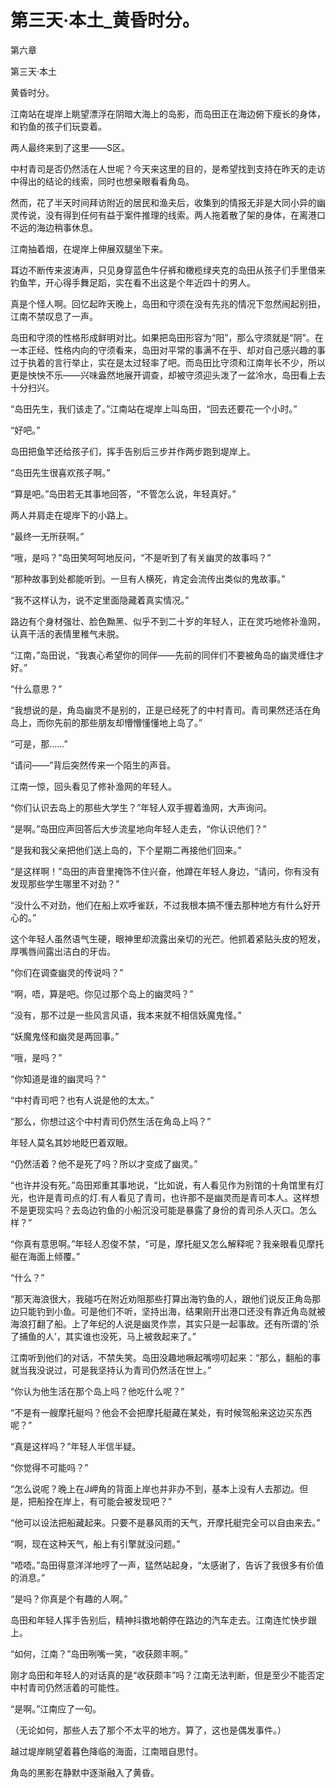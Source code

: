 # 第三天·本土_黄昏时分。

第六章

第三天·本土

黄昏时分。

江南站在堤岸上眺望漂浮在阴暗大海上的岛影，而岛田正在海边俯下瘦长的身体，和钓鱼的孩子们玩耍着。

两人最终来到了这里——S区。

中村青司是否仍然活在人世呢？今天来这里的目的，是希望找到支持在昨天的走访中得出的结论的线索，同时也想亲眼看看角岛。

然而，花了半天时间拜访附近的居民和渔夫后，收集到的情报无非是大同小异的幽灵传说，没有得到任何有益于案件推理的线索。两人拖着散了架的身体，在离港口不远的海边稍事休息。

江南抽着烟，在堤岸上伸展双腿坐下来。

耳边不断传来波涛声，只见身穿蓝色牛仔裤和橄榄绿夹克的岛田从孩子们手里借来钓鱼竿，开心得手舞足蹈，实在看不出这是个年近四十的男人。

真是个怪人啊。回忆起昨天晚上，岛田和守须在没有先兆的情况下忽然闹起别扭，江南不禁叹息了一声。

岛田和守须的性格形成鲜明对比。如果把岛田形容为“阳”，那么守须就是“阴”。在一本正经、性格内向的守须看来，岛田对平常的事满不在乎、却对自己感兴趣的事过于执着的言行举止，实在是太过轻率了吧。而岛田比守须和江南年长不少，所以更是怏怏不乐——兴味盎然地展开调查，却被守须迎头泼了一盆冷水，岛田看上去十分扫兴。

“岛田先生，我们该走了。”江南站在堤岸上叫岛田，“回去还要花一个小时。”

“好吧。”

岛田把鱼竿还给孩子们，挥手告别后三步并作两步跑到堤岸上。

“岛田先生很喜欢孩子啊。”

“算是吧。”岛田若无其事地回答，“不管怎么说，年轻真好。”

两人并肩走在堤岸下的小路上。

“最终一无所获啊。”

“哦，是吗？”岛田笑呵呵地反问，“不是听到了有关幽灵的故事吗？”

“那种故事到处都能听到。一旦有人横死，肯定会流传出类似的鬼故事。”

“我不这样认为，说不定里面隐藏着真实情况。”

路边有个身材强壮、脸色黝黑、似乎不到二十岁的年轻人，正在灵巧地修补渔网，认真干活的表情里稚气未脱。

“江南，”岛田说，“我衷心希望你的同伴——先前的同伴们不要被角岛的幽灵缠住才好。”

“什么意思？”

“我想说的是，角岛幽灵不是别的，正是已经死了的中村青司。青司果然还活在角岛上，而你先前的那些朋友却懵懵懂懂地上岛了。”

“可是，那……”

“请问——”背后突然传来一个陌生的声音。

江南一惊，回头看见了修补渔网的年轻人。

“你们认识去岛上的那些大学生？”年轻人双手握着渔网，大声询问。

“是啊。”岛田应声回答后大步流星地向年轻人走去，“你认识他们？”

“是我和我父亲把他们送上岛的，下个星期二再接他们回来。”

“是这样啊！”岛田的声音里掩饰不住兴奋，他蹲在年轻人身边，“请问，你有没有发现那些学生哪里不对劲？”

“没什么不对劲，他们在船上欢呼雀跃，不过我根本搞不懂去那种地方有什么好开心的。”

这个年轻人虽然语气生硬，眼神里却流露出亲切的光芒。他抓着紧贴头皮的短发，厚嘴唇间露出洁白的牙齿。

“你们在调查幽灵的传说吗？”

“啊，唔，算是吧。你见过那个岛上的幽灵吗？”

“没有，那不过是一些风言风语，我本来就不相信妖魔鬼怪。”

“妖魔鬼怪和幽灵是两回事。”

“哦，是吗？”

“你知道是谁的幽灵吗？”

“中村青司吧？也有人说是他的太太。”

“那么，你想过这个中村青司仍然生活在角岛上吗？”

年轻人莫名其妙地眨巴着双眼。

“仍然活着？他不是死了吗？所以才变成了幽灵。”

“也许并没有死。”岛田郑重其事地说，“比如说，有人看见作为别馆的十角馆里有灯光，也许是青司点的灯.有人看见了青司，也许那不是幽灵而是青司本人。这样想不是更现实吗？去岛边钓鱼的小船沉没可能是暴露了身份的青司杀人灭口。怎么样？”

“你真有意思啊。”年轻人忍俊不禁，“可是，摩托艇又怎么解释呢？我亲眼看见摩托艇在海面上倾覆。”

“什么？”

“那天海浪很大，我碰巧在附近劝阻那些打算出海钓鱼的人，跟他们说反正角岛那边只能钓到小鱼。可是他们不听，坚持出海，结果刚开出港口还没有靠近角岛就被海浪打翻了船。上了年纪的人说是幽灵作祟，其实只是一起事故。还有所谓的‘杀了捕鱼的人’，其实谁也没死，马上被救起来了。”

江南听到他们的对话，不禁失笑。岛田没趣地噘起嘴唠叨起来：“那么，翻船的事就当我没说过，可是我坚持认为青司仍然活在世上。”

“你认为他生活在那个岛上吗？他吃什么呢？”

“不是有一艘摩托艇吗？他会不会把摩托艇藏在某处，有时候驾船来这边买东西呢？”

“真是这样吗？”年轻人半信半疑。

“你觉得不可能吗？”

“怎么说呢？晚上在J岬角的背面上岸也并非办不到，基本上没有人去那边。但是，把船拴在岸上，有可能会被发现吧？”

“他可以设法把船藏起来。只要不是暴风雨的天气，开摩托艇完全可以自由来去。”

“啊，现在这种天气，船上有引擎就没问题。”

“唔唔。”岛田得意洋洋地哼了一声，猛然站起身，“太感谢了，告诉了我很多有价值的消息。”

“是吗？你真是个有趣的人啊。”

岛田和年轻人挥手告别后，精神抖擞地朝停在路边的汽车走去。江南连忙快步跟上。

“如何，江南？”岛田咧嘴一笑，“收获颇丰啊。”

刚才岛田和年轻人的对话真的是“收获颇丰”吗？江南无法判断，但是至少不能否定中村青司仍然活着的可能性。

“是啊。”江南应了一句。

（无论如何，那些人去了那个不太平的地方。算了，这也是偶发事件。）

越过堤岸眺望着暮色降临的海面，江南暗自思忖。

角岛的黑影在静默中逐渐融入了黄昏。
